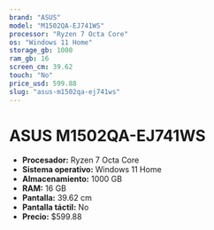 ```yaml
---
brand: "ASUS"
model: "M1502QA-EJ741WS"
processor: "Ryzen 7 Octa Core"
os: "Windows 11 Home"
storage_gb: 1000
ram_gb: 16
screen_cm: 39.62
touch: "No"
price_usd: 599.88
slug: "asus-m1502qa-ej741ws"
---
```


# ASUS M1502QA-EJ741WS

- **Procesador:** Ryzen 7 Octa Core
- **Sistema operativo:** Windows 11 Home
- **Almacenamiento:** 1000 GB
- **RAM:** 16 GB
- **Pantalla:** 39.62 cm
- **Pantalla táctil:** No
- **Precio:** $599.88
